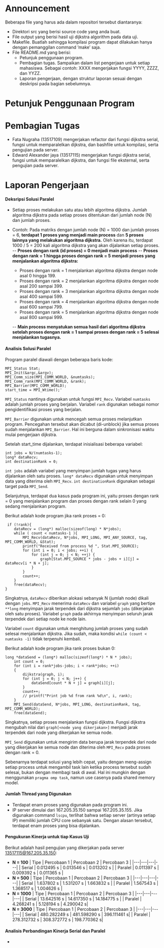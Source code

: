# Announcement

Beberapa file yang harus ada dalam repositori tersebut diantaranya:
* Direktori src yang berisi source code yang anda buat.
* File output yang berisi hasil uji dijkstra algorithm pada data uji.
* Makefile. Buatlah sehingga kompilasi program dapat dilakukan hanya dengan pemanggilan command ’make’ saja.
* File README.md yang berisi:
    * Petunjuk penggunaan program.
    * Pembagian tugas. Sampaikan dalam list pengerjaan untuk setiap mahasiswa. Sebagai contoh: XXXX mengerjakan fungsi YYYY, ZZZZ, dan YYZZ.
    * Laporan pengerjaan, dengan struktur laporan sesuai dengan deskripsi pada bagian sebelumnya.
    
# Petunjuk Penggunaan Program

# Pembagian Tugas
- Fata Nugraha (13517109) mengerjakan refactor dari fungsi dijkstra serial, fungsi untuk memparalelkan dijkstra, dan bashfile untuk kompilasi, serta pengujian pada server.
- Edward Alexander jaya (13517115) mengerjakan fungsi dijkstra serial, fungsi untuk memparalelkan dijkstra, dan fungsi file eksternal, serta pengujian pada server.

# Laporan Pengerjaan
#### Deksripsi Solusi Paralel
- Setiap proses melakukan satu atau lebih algoritma dijkstra. Jumlah algoritma dijkstra pada setiap proses ditentukan dari jumlah node (N) dan jumlah proses.
- Contoh:
Pada matriks dengan jumlah node (N) = 1000 dan jumlah proses = 6, **terdapat 1 proses yang menjadi main process** dan **5 proses lainnya yang melakukan algoritma dijkstra.** Oleh karena itu, terdapat 1000 / 5 = 200 kali algoritma dijkstra yang akan dijalankan setiap proses. 
-- **Proses dengan rank (id proses) = 0 menjadi main process**
-- **Proses dengan rank = 1 hingga proses dengan rank = 5 menjadi proses yang menjalankan algoritma dijkstra:**
  - Proses dengan rank = 1 menjalankan algoritma dijkstra dengan node asal 0 hingga 199.
  - Proses dengan rank = 2 menjalankan algoritma dijkstra dengan node asal 200 sampai 399.
  - Proses dengan rank = 3 menjalankan algoritma dijkstra dengan node asal 400 sampai 599.
  - Proses dengan rank = 4 menjalankan algoritma dijkstra dengan node asal 600 sampai 799.
  - Proses dengan rank = 5 menjalankan algoritma dijkstra dengan node asal 800 sampai 999. 
   
  -- **Main process menyatukan semua hasil dari algoritma dijkstra setelah proses dengan rank = 1 sampai proses dengan rank = 5 selesai menjalankan tugasnya.**

#### Analisis Solusi Paralel
Program paralel diawali dengan beberapa baris kode:

    MPI_Status Stat;
    MPI_Init(&argc,&argv);
    MPI_Comm_size(MPI_COMM_WORLD, &numtasks);
    MPI_Comm_rank(MPI_COMM_WORLD, &rank);
    MPI_Barrier(MPI_COMM_WORLD);
    start_time = MPI_Wtime();'

`MPI_Status` nantinya digunakan untuk fungsi `MPI_Recv`. Variabel `numtasks` adalah jumlah proses yang berjalan. Variabel `rank` digunakan sebagai nomor pengidentifikasi proses yang berjalan.

`MPI_Barrier` digunakan untuk mencegah semua proses melanjutkan program. Pencegahan tersebut akan dicabut (di-unblock) jika semua proses sudah menjalankan `MPI_Barrier`. Hal ini berguna dalam sinkronisasi waktu mulai pengerjaan dijkstra.

Setelah start_time dijalankan, terdapat inisialisasi beberapa variabel:

    int jobs = N/(numtasks-1);
    long* dataRecv;
    int destinationRank = 0;
    
`int jobs` adalah variabel yang menyimpan jumlah tugas yang harus dijalankan oleh satu proses. `long* dataRecv` digunakan untuk menyimpan data yang diterima oleh `MPI_Recv`. `int destinationRank` digunakan sebagai target pada `MPI_Send`.

Selanjutnya, terdapat dua kasus pada program ini, yaitu proses dengan rank = 0 yang menjalankan program dan proses dengan rank selain 0 yang sedang menjalankan program.

Berikut adalah kode program jika rank proses = 0:

     if (!rank){
        dataRecv = (long*) malloc(sizeof(long) * N*jobs);
        while ( count < numtasks-1 ){
            MPI_Recv(dataRecv, N*jobs, MPI_LONG, MPI_ANY_SOURCE, tag, MPI_COMM_WORLD, &Stat);
            printf("Received from process %d ", Stat.MPI_SOURCE);
            for (int i = 0; i < jobs; ++i) {
                for (int j = 0; j < N; ++j) {
                    graph[Stat.MPI_SOURCE * jobs - jobs + i][j] = dataRecv[i * N + j];
                }
            }
            count++;
        }
        free(dataRecv);
    }

Singkatnya, `dataRecv` diberikan alokasi sebanyak N (jumlah node) dikali dengan `jobs`. `MPI_Recv` menerima `dataRecv` dan variabel `graph` yang bertipe `**long` menyimpan jarak terpendek dari dijkstra sejumlah `jobs` (dikerjakan oleh satu proses). Variabel `graph` pada akhirnya menyimpan seluruh jarak terpendek dari setiap node ke node lain. 

Variabel `count` digunakan untuk menghitung jumlah proses yang sudah selesai menjalankan dijkstra. Jika sudah, maka kondisi `while (count < numtasks -1)` tidak terpenuhi kembali.

Berikut adalah kode program jika rank proses bukan 0:

    long *dataSend = (long*) malloc(sizeof(long*) * N * jobs);
        int count = 0;
        for (int i = rank*jobs-jobs; i < rank*jobs; ++i)
        {   
            dijkstra(graph, i);
            for (int j = 0; j < N; j++) {
                dataSend[count * N + j] = graph[i][j];
            }
            count++;
            // printf("Print job %d from rank %d\n", i, rank);
        }
        MPI_Send(dataSend, N*jobs, MPI_LONG, destinationRank, tag, MPI_COMM_WORLD);
        free(dataSend);

Singkatnya, setiap proses menjalankan fungsi dijkstra. Fungsi dijkstra mengubah nilai dari `graph[<node yang dikerjakan>]` menjadi jarak terpendek dari node yang dikerjakan ke semua node. 

`MPI_Send` digunakan untuk mengirim data berupa jarak terpendek dari node yang dikerjakan ke semua node dan diterima oleh `MPI_Recv` pada proses dengan rank = 0.

Sebenarnya terdapat solusi yang lebih cepat, yaitu dengan meng-assign setiap process untuk mengambil task lain ketika process tersebut sudah selesai, bukan dengan membagi task di awal. Hal ini mungkin dengan menggunakan `pragma omp task`, namun use casenya pada shared memory model.

#### Jumlah Thread yang Digunakan
- Terdapat enam proses yang digunakan pada program ini.
- IP server dimulai dari 167.205.35.150 sampai 167.205.35.155. Jika digunakan command `lscpu`, terlihat bahwa setiap server (artinya setiap IP) memiliki jumlah CPU core sebanyak satu. Dengan alasan tersebut, terdapat enam proses yang bisa dijalankan.
#### Pengukuran Kinerja untuk tiap Kasus Uji
Berikut adalah hasil pengujian yang dikerjakan pada server 13517115@167.205.35.150:
- **N = 100**
  | Tipe  |  Percobaan 1 | Percobaan 2  | Percobaan 3  |
  |---|---|---|---|
  | Serial |  0.012495 s |  0.013546 s |  0.013202 s |
  | Paralel  |  0.011397 s | 0.009392 s  | 0.011365 s |
- **N = 500**
  | Tipe  |  Percobaan 1 | Percobaan 2  | Percobaan 3  |
  |---|---|---|---|
  | Serial |  1.637802 s  |  1.531207 s |  1.663832 s |
  | Paralel  |  1.567543 s | 1.368517 s  |  1.004626 s |
- **N = 1000**
  | Tipe  |  Percobaan 1 | Percobaan 2  | Percobaan 3  |
  |---|---|---|---|
  | Serial | 13.642516 s | 14.617350 s | 14.184775 s  |
  | Paralel  | 4.268241 s  |  5.128194 s | 4.290042 s|
- **N = 3000**
  | Tipe  |  Percobaan 1 | Percobaan 2  | Percobaan 3  |
  |---|---|---|---|
  | Serial | 480.282249 s  |  481.598290 s |  396.111461 s|
  | Paralel  | 278.312732 s | 308.372772 s |  198.770362 s|

#### Analisis Perbandingan Kinerja Serial dan Paralel
- 


